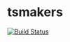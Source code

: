 # tsmakers
[![Build Status](https://travis-ci.com/GregoryREvans/tsmakers.svg?branch=master)](https://travis-ci.com/GregoryREvans/tsmakers)
